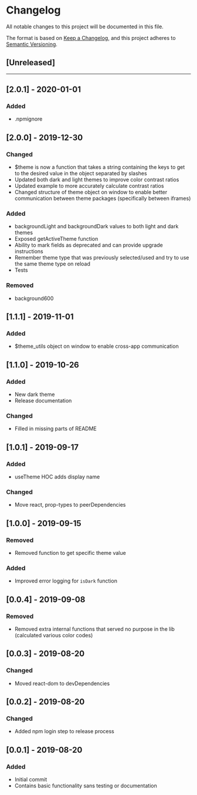 # Changelog

All notable changes to this project will be documented in this file.

The format is based on [Keep a Changelog](https://keepachangelog.com/en/1.0.0/),
and this project adheres to [Semantic Versioning](https://semver.org/spec/v2.0.0.html).

## [Unreleased]

---

## [2.0.1] - 2020-01-01

### Added

- .npmignore

## [2.0.0] - 2019-12-30

### Changed

- \$theme is now a function that takes a string containing the keys to get to the desired value in the object separated by slashes
- Updated both dark and light themes to improve color contrast ratios
- Updated example to more accurately calculate contrast ratios
- Changed structure of theme object on window to enable better communication between theme packages (specifically between iframes)

### Added

- backgroundLight and backgroundDark values to both light and dark themes
- Exposed getActiveTheme function
- Ability to mark fields as deprecated and can provide upgrade instructions
- Remember theme type that was previously selected/used and try to use the same theme type on reload
- Tests

### Removed

- background600

## [1.1.1] - 2019-11-01

### Added

- \$theme_utils object on window to enable cross-app communication

## [1.1.0] - 2019-10-26

### Added

- New dark theme
- Release documentation

### Changed

- Filled in missing parts of README

## [1.0.1] - 2019-09-17

### Added

- useTheme HOC adds display name

### Changed

- Move react, prop-types to peerDependencies

## [1.0.0] - 2019-09-15

### Removed

- Removed function to get specific theme value

### Added

- Improved error logging for `isDark` function

## [0.0.4] - 2019-09-08

### Removed

- Removed extra internal functions that served no purpose in the lib (calculated various color codes)

## [0.0.3] - 2019-08-20

### Changed

- Moved react-dom to devDependencies

## [0.0.2] - 2019-08-20

### Changed

- Added npm login step to release process

## [0.0.1] - 2019-08-20

### Added

- Initial commit
- Contains basic functionality sans testing or documentation
